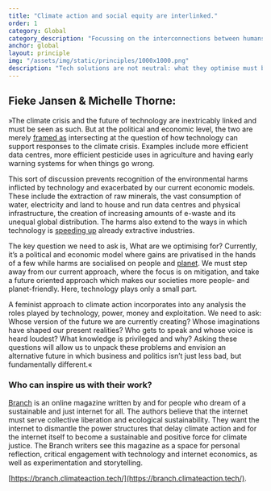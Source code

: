 ```yaml
---
title: "Climate action and social equity are interlinked."
order: 1
category: Global
category_description: "Focussing on the interconnections between humans, animals, nature and the planet"
anchor: global
layout: principle
img: "/assets/img/static/principles/1000x1000.png"
description: "Tech solutions are not neutral: what they optimise must be interrogated. The current system follows a political and economic model that privatises gains in the hands of a few and socialises harms on populations and the planet. To optimise for a feminist future centered around equality and sustainability, it is crucial to see and understand the links between climate action, historical and contemporary colonial structures and social equity."
---
```


## Fieke Jansen & Michelle Thorne:

»The climate crisis and the future of technology are inextricably linked and must be seen as such. But at the political and economic level, the two are merely [framed as](https://www.euractiv.com/section/digital/opinion/the-eu-is-ignoring-ais-effect-on-the-climate-crisis/) intersecting at the question of how technology can support responses to the climate crisis. Examples include more efficient data centres, more efficient pesticide uses in agriculture and having early warning systems for when things go wrong. 

This sort of discussion prevents recognition of the environmental harms inflicted by technology and exacerbated by our current economic models. These include the extraction of raw minerals, the vast consumption of water, electricity and land to house and run data centres and physical infrastructure, the creation of increasing amounts of e-waste and its unequal global distribution. The harms also extend to the ways in which technology is [speeding up](https://www.greenpeace.org/usa/news/new-greenpeace-report-exposes-big-tech-connection-to-big-oil/) already extractive industries.

The key question we need to ask is, What are we optimising for? Currently, it’s a political and economic model where gains are privatised in the hands of a few while harms are socialised on people and [planet](https://www.project-syndicate.org/commentary/green-capitalism-myth-no-market-solution-to-climate-change-by-katharina-pistor-2021-09). We must step away from our current approach, where the focus is on mitigation, and take a future oriented approach which makes our societies more people- and planet-friendly. Here, technology plays only a small part. 

A feminist approach to climate action incorporates into any analysis the roles played by technology, power, money and exploitation. We need to ask: Whose version of the future we are currently creating? Whose imaginations have shaped our present realities? Who gets to speak and whose voice is heard loudest? What knowledge is privileged and why? Asking these questions will allow us to unpack these problems and envision an alternative future in which business and politics isn’t just less bad, but fundamentally different.«

<div class="principle-info-box" markdown="1">

### Who can inspire us with their work?

[Branch](https://branch.climateaction.tech/) is an online magazine written by and for people who dream of a sustainable and just internet for all. The authors believe that the internet must serve collective liberation and ecological sustainability. They want the internet to dismantle the power structures that delay climate action and for the internet itself to become a sustainable and positive force for climate justice. The Branch writers see this magazine as a space for personal reflection, critical engagement with technology and internet economics, as well as experimentation and storytelling.

[https://branch.climateaction.tech/](https://branch.climateaction.tech/).

</div>







